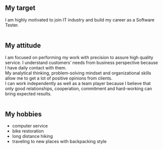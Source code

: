 ## My target
I am highly motivated to join IT industry and build my career as a Software Tester.
<br/>
<br/>
## My attitude
I am focused on performing my work with precision to assure high quality service. I understand customers’ needs from business perspective because I have daily contact with them.
<br/>
My analytical thinking, problem-solving mindset and organizational skills allow me to get a lot of positive opinions from clients.
<br/>
I can work independently as well as a team player because I believe that only good relationships, cooperation, commitment and hard-working can bring expected results.
<br/>
<br/>
## My hobbies
* computer service
* bike restoration
* long distance hiking
* traveling to new places with backpacking style
